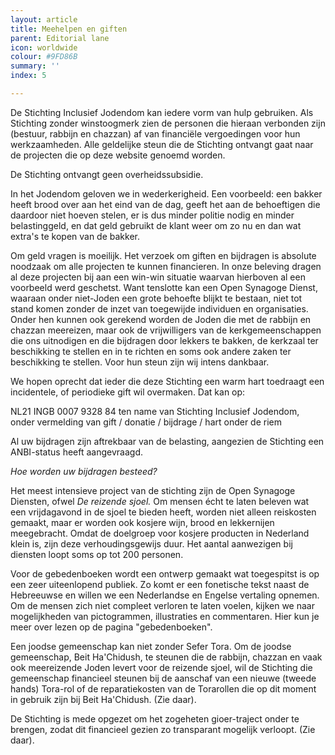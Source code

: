 ```yaml
---
layout: article
title: Meehelpen en giften
parent: Editorial lane
icon: worldwide
colour: #9FD86B
summary: ''
index: 5

---
```

De Stichting Inclusief Jodendom kan iedere vorm van hulp gebruiken. Als Stichting zonder winstoogmerk zien de personen die hieraan verbonden zijn (bestuur, rabbijn en chazzan) af van financiële vergoedingen voor hun werkzaamheden. Alle geldelijke steun die de Stichting ontvangt gaat naar de projecten die op deze website genoemd worden.

De Stichting ontvangt geen overheidssubsidie. 

In het Jodendom geloven we in wederkerigheid. Een voorbeeld: een bakker heeft brood over aan het eind van de dag, geeft het aan de behoeftigen die daardoor niet hoeven stelen, er is dus minder politie nodig en minder belastinggeld, en dat geld gebruikt de klant weer om zo nu en dan wat extra's te kopen van de bakker.

Om geld vragen is moeilijk. Het verzoek om giften en bijdragen is absolute noodzaak om alle projecten te kunnen financieren. In onze beleving dragen al deze projecten bij aan een win-win situatie waarvan hierboven al een voorbeeld werd geschetst. Want tenslotte kan een Open Synagoge Dienst, waaraan onder niet-Joden een grote behoefte blijkt te bestaan, niet tot stand komen zonder de inzet van toegewijde individuen en organisaties. Onder hen kunnen ook gerekend worden de Joden die met de rabbijn en chazzan meereizen, maar ook de vrijwilligers van de kerkgemeenschappen die ons uitnodigen en die bijdragen door lekkers te bakken, de kerkzaal ter beschikking te stellen en in te richten en soms ook andere zaken ter beschikking te stellen. Voor hun steun zijn wij intens dankbaar.

We hopen oprecht dat ieder die deze Stichting een warm hart toedraagt een incidentele, of periodieke gift wil overmaken. Dat kan op:

NL21 INGB 0007 9328 84 ten name van Stichting Inclusief Jodendom, onder vermelding van gift / donatie / bijdrage / hart onder de riem

Al uw bijdragen zijn aftrekbaar van de belasting, aangezien de Stichting een ANBI-status heeft aangevraagd. 

_Hoe worden uw bijdragen besteed?_

Het meest intensieve project van de stichting zijn de Open Synagoge Diensten, ofwel _De reizende sjoel._ Om mensen écht te laten beleven wat een vrijdagavond in de sjoel te bieden heeft, worden niet alleen reiskosten gemaakt, maar er worden ook kosjere wijn, brood en  lekkernijen meegebracht. Omdat de doelgroep voor kosjere producten in Nederland klein is, zijn deze verhoudingsgewijs duur. Het aantal aanwezigen bij diensten loopt soms op tot 200 personen.

Voor de gebedenboeken wordt een ontwerp gemaakt wat toegespitst is op een zeer uiteenlopend publiek. Zo komt er een fonetische tekst naast de Hebreeuwse en willen we een Nederlandse en Engelse vertaling opnemen. Om de mensen zich niet compleet verloren te laten voelen, kijken we naar mogelijkheden van pictogrammen, illustraties en commentaren. Hier kun je meer over lezen op de pagina "gebedenboeken".

Een joodse gemeenschap kan niet zonder Sefer Tora. Om de joodse gemeenschap, Beit Ha'Chidush, te steunen die de rabbijn, chazzan en vaak ook meereizende Joden levert voor de reizende sjoel, wil de Stichting die gemeenschap financieel steunen bij de aanschaf van een nieuwe (tweede hands) Tora-rol of de reparatiekosten van de Torarollen die op dit moment in gebruik zijn bij Beit Ha'Chidush. (Zie daar).

De Stichting is mede opgezet om het zogeheten gioer-traject onder te brengen, zodat dit financieel gezien zo transparant mogelijk verloopt. (Zie daar).